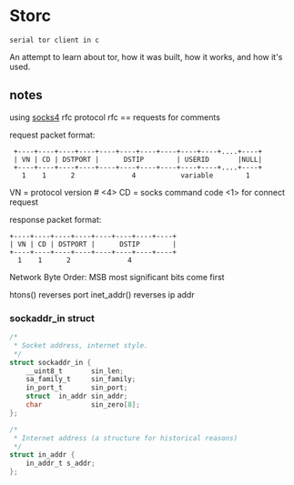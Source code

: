 # Storc
    serial tor client in c

An attempt to learn about tor, how it was built, how it works, and how it's used.

<!-- TODO: fill in as I go  -->

## notes

using [socks4](https://www.openssh.com/txt/socks4.protocol) rfc protocol
    rfc == requests for comments

request packet format:

     +----+----+----+----+----+----+----+----+----+----+....+----+
     | VN | CD | DSTPORT |      DSTIP        | USERID       |NULL|
     +----+----+----+----+----+----+----+----+----+----+....+----+
       1    1      2              4           variable        1

   VN = protocol version # <4>
   CD = socks command code <1> for connect request

response packet format:

    +----+----+----+----+----+----+----+----+
    | VN | CD | DSTPORT |      DSTIP        |
    +----+----+----+----+----+----+----+----+
      1    1      2              4

Network Byte Order:
    MSB most significant bits come first

htons() reverses port
inet_addr() reverses ip addr

### sockaddr_in struct

```c
/*
 * Socket address, internet style.
 */
struct sockaddr_in {
	__uint8_t       sin_len;
	sa_family_t     sin_family;
	in_port_t       sin_port;
	struct  in_addr sin_addr;
	char            sin_zero[8];
};
```
```c
/*
 * Internet address (a structure for historical reasons)
 */
struct in_addr {
	in_addr_t s_addr;
};
```
